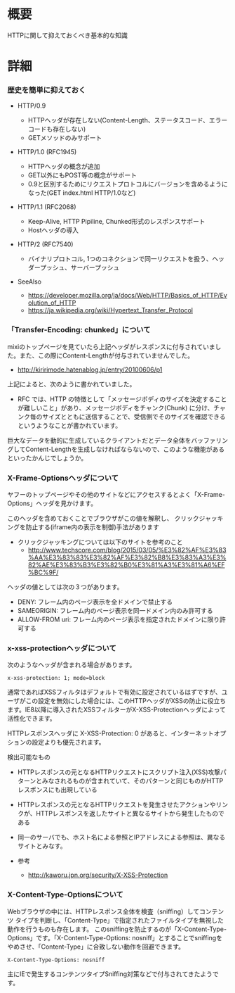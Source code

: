 # 概要
HTTPに関して抑えておくべき基本的な知識

# 詳細

### 歴史を簡単に抑えておく
- HTTP/0.9
  - HTTPヘッダが存在しない(Content-Length、ステータスコード、エラーコードも存在しない)
  - GETメソッドのみサポート
- HTTP/1.0 (RFC1945)
  - HTTPヘッダの概念が追加
  - GET以外にもPOST等の概念がサポート
  - 0.9と区別するためにリクエストプロトコルにバージョンを含めるようになった(GET index.html HTTP/1.0など)
- HTTP/1.1 (RFC2068)
  - Keep-Alive, HTTP Pipiline, Chunked形式のレスポンスサポート
  - Hostヘッダの導入
- HTTP/2 (RFC7540)
  - バイナリプロトコル, 1つのコネクションで同一リクエストを扱う、ヘッダープッシュ、サーバープッシュ

- SeeAlso
  - https://developer.mozilla.org/ja/docs/Web/HTTP/Basics_of_HTTP/Evolution_of_HTTP
  - https://ja.wikipedia.org/wiki/Hypertext_Transfer_Protocol


### 「Transfer-Encoding: chunked」について
mixiのトップページを見ていたら上記ヘッダがレスポンスに付与されていました。また、この際にContent-Lengthが付与されていませんでした。
- http://kiririmode.hatenablog.jp/entry/20100606/p1

上記によると、次のように書かれていました。
- RFC では、HTTP の特徴として「メッセージボディのサイズを決定することが難しいこと」があり、メッセージボディをチャンク(Chunk) に分け、チャンク毎のサイズとともに送信することで、受信側でそのサイズを確認できるというようなことが書かれています。

巨大なデータを動的に生成しているクライアントだとデータ全体をバッファリングしてContent-Lengthを生成しなければならないので、このような機能があるといったかんじでしょうか。

### X-Frame-Optionsヘッダについて
ヤフーのトップページやその他のサイトなどにアクセスするとよく「X-Frame-Options」ヘッダを見かけます。

このヘッダを含めておくことでブラウザがこの値を解釈し、 クリックジャッキングを防止する(iframe内の表示を制御)手法があります
- クリックジャッキングについては以下のサイトを参考のこと
  - http://www.techscore.com/blog/2015/03/05/%E3%82%AF%E3%83%AA%E3%83%83%E3%82%AF%E3%82%B8%E3%83%A3%E3%82%AE%E3%83%B3%E3%82%B0%E3%81%A3%E3%81%A6%EF%BC%9F/

ヘッダの値としては次の３つがあります。
- DENY: フレーム内のページ表示を全ドメインで禁止する
- SAMEORIGIN: フレーム内のページ表示を同一ドメイン内のみ許可する
- ALLOW-FROM uri: フレーム内のページ表示を指定されたドメインに限り許可する

### x-xss-protectionヘッダについて
次のようなヘッダが含まれる場合があります。
```
x-xss-protection: 1; mode=block
```

通常であればXSSフィルタはデフォルトで有効に設定されているはずですが、ユーザがこの設定を無効にした場合には、このHTTPヘッダがXSSの防止に役立ちます。IE8以降に導入されたXSSフィルターがX-XSS-Protectionヘッダによって活性化できます。

HTTPレスポンスヘッダに X-XSS-Protection: 0 があると、インターネットオプションの設定よりも優先されます。

検出可能なもの
- HTTPレスポンスの元となるHTTPリクエストにスクリプト注入(XSS)攻撃パターンとみなされるものが含まれていて、そのパターンと同じものがHTTPレスポンスにも出現している
- HTTPレスポンスの元となるHTTPリクエストを発生させたアクションやリンクが、HTTPレスポンスを返したサイトと異なるサイトから発生したものである
- 同一のサーバでも、ホスト名による参照とIPアドレスによる参照は、異なるサイトとみなす。

- 参考
  - http://kaworu.jpn.org/security/X-XSS-Protection

### X-Content-Type-Optionsについて
Webブラウザの中には、HTTPレスポンス全体を検査（sniffing）してコンテンツ タイプを判断し、「Content-Type」で指定されたファイルタイプを無視した動作を行うものも存在します。
このsniffingを防止するのが「X-Content-Type-Options」です。「X-Content-Type-Options: nosniff」とすることでsniffingをやめさせ、「Content-Type」に合致しない動作を回避できます。
```
X-Content-Type-Options: nosniff
```

主にIEで発生するコンテンツタイプSniffing対策などで付与されてきたようです。

